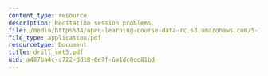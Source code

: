 ```yaml
---
content_type: resource
description: Recitation session problems.
file: /media/https%3A/open-learning-course-data-rc.s3.amazonaws.com/5-13-organic-chemistry-ii-fall-2003/a487ba4cc722dd186e7f6a1dc0cc81bd_drill_set5.pdf
file_type: application/pdf
resourcetype: Document
title: drill_set5.pdf
uid: a487ba4c-c722-dd18-6e7f-6a1dc0cc81bd
---
```

